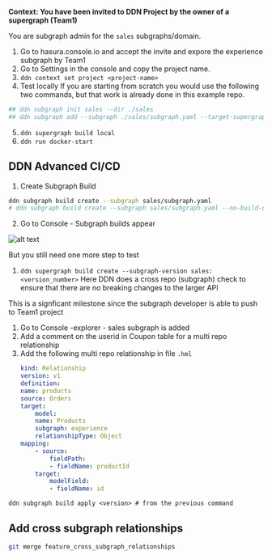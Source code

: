 **Context: You have been invited to DDN Project by the owner of a supergraph (Team1)**

You are subgraph admin for the `sales` subgraphs/domain.

1. Go to hasura.console.io and accept the invite and expore the experience subgraph by Team1
2. Go to Settings in the console and copy the project name.
3. `ddn context set project <project-name>`
4. Test locally
If you are starting from scratch you would use the following two commands, but that work is already done in this example repo.

```bash
## ddn subgraph init sales --dir ./sales
## ddn subgraph add --subgraph ./sales/subgraph.yaml --target-supergraph ./supergraph.yaml
```

5. `ddn supergraph build local`
6. `ddn run docker-start`

## DDN Advanced CI/CD

1. Create Subgraph Build
```bash
ddn subgraph build create --subgraph sales/subgraph.yaml
# ddn subgraph build create --subgraph sales/subgraph.yaml --no-build-connectors
```

2. Go to Console - Subgraph builds appear

![alt text](images/subgraphbuild.png)

But you still need one more step to test

1. `ddn supergraph build create --subgraph-version sales:<version_number>`
Here DDN does a cross repo (subgraph) check to ensure that there are no breaking changes to the larger API

This is a signficant milestone since the subgraph developer is able to push to Team1 project

1. Go to Console -explorer - sales subgraph is added
2. Add a comment on the userid in Coupon table for a multi repo relationship
3. Add the following multi repo relationship in file `.hml`
    ```yaml
    kind: Relationship
    version: v1
    definition:
    name: products
    source: Orders
    target:
        model:
        name: Products
        subgraph: experience
        relationshipType: Object
    mapping:
        - source:
            fieldPath:
            - fieldName: productId
        target:
            modelField:
            - fieldName: id
    ```

`ddn subgraph build apply <version> # from the previous command`


## Add cross subgraph relationships

```bash
git merge feature_cross_subgraph_relationships
```